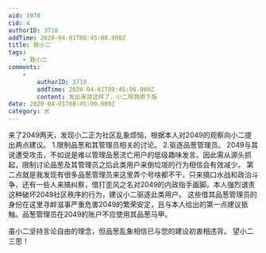```yaml
---
aid: 3978
cid: 4
authorID: 3718
addTime: 2020-04-01T08:45:00.000Z
title: 致小二
tags:
    - 致小二
comments:
    -
        authorID: 3718
        addTime: 2020-04-01T08:45:00.000Z
        content: 发出来就这样了，小二帮我排下版
date: 2020-04-01T08:45:00.000Z
category: 水
---
```


来了2049两天，发现小二正为社区乱象烦恼，根据本人对2049的观察向小二提出两点建议。 1.限制品葱和其管理员相关的讨论。 2.驱逐品葱管理员。 2049与其说遭受攻击，不如说是难以管理品葱流亡用户的低级趣味发言。因此需从源头抓起，限制讨论品葱及其管理员之后此类用户来倒垃圾的行为相信会有效减少。 第二点就是我发现有很多品葱管理员来这里弄个号啥都不干，只来搞口水战和政治斗争，还有一些人来搞纠察，借打歪风之名对2049的内政指手画脚。本人强烈谴责这种破坏2049社区秩序的行为，建议小二驱逐此类用户。 这些借其品葱管理员的身份在这里寻衅滋事严重危害2049的繁荣安定，且与本人给出的第一点建议抵触。品葱管理员在2049的账户不应使用其品葱马甲。

虽小二坚持言论自由的理念，但品葱乱象相信已与您的建设初衷相违背。 望小二三思！
